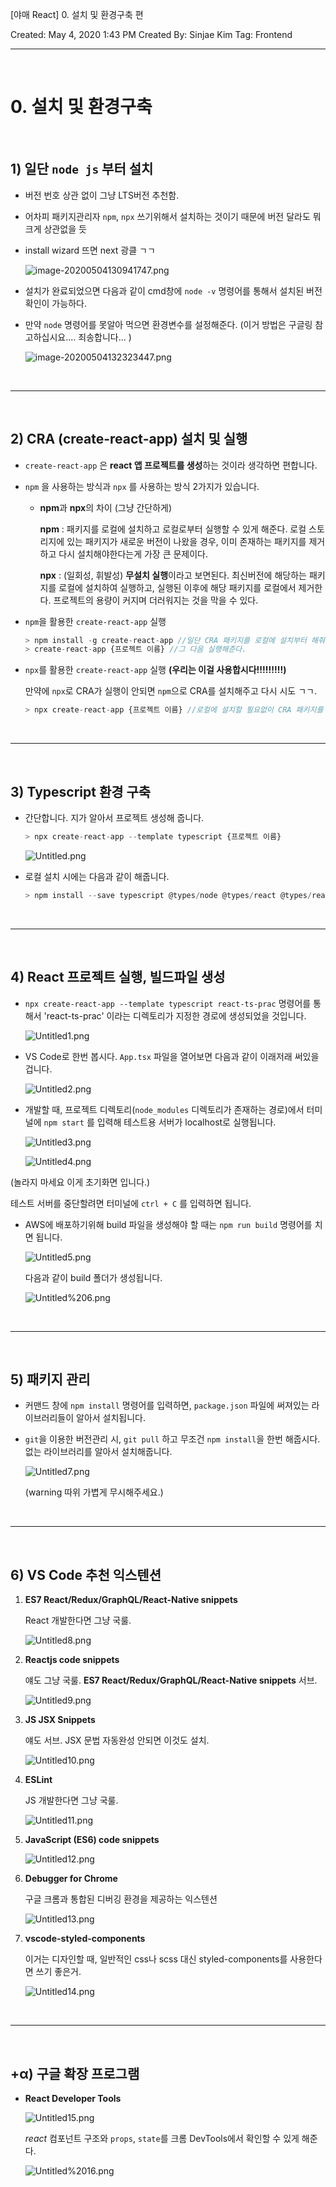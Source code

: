 [야매 React] 0. 설치 및 환경구축 편

Created: May 4, 2020 1:43 PM
Created By: Sinjae Kim
Tag: Frontend

---

<br/>

# **0. 설치 및 환경구축**

<br/>

## **1) 일단 `node js` 부터 설치**

- 버전 번호 상관 없이 그냥 LTS버전 추천함.

- 어차피 패키지관리자 `npm`, `npx` 쓰기위해서 설치하는 것이기 때문에 버전 달라도 뭐 크게 상관없을 듯

- install wizard 뜨면 next 광클 ㄱㄱ

    ![image-20200504130941747.png](readme_img/image-20200504130941747.png)

- 설치가 완료되었으면 다음과 같이 cmd창에 `node -v` 명령어를 통해서 설치된 버전확인이 가능하다.

- 만약 `node` 명령어를 못알아 먹으면 환경변수를 설정해준다.
  (이거 방법은 구글링 참고하십시요.... 죄송합니다... )

  ![image-20200504132323447.png](readme_img/image-20200504132323447.png)

<br/>

---

<br/>

## 2) CRA (create-react-app) 설치 및 실행

- `create-react-app` 은 **react 앱 프로젝트를 생성**하는 것이라 생각하면 편합니다.
- `npm` 을 사용하는 방식과 `npx` 를 사용하는 방식 2가지가 있습니다.
    - **npm**과 **npx**의 차이 (그냥 간단하게)

        **npm** : 패키지를 로컬에 설치하고 로컬로부터 실행할 수 있게 해준다. 로컬 스토리지에 있는 패키지가 새로운 버전이 나왔을 경우, 이미 존재하는 패키지를 제거하고 다시 설치해야한다는게 가장 큰 문제이다.

        **npx** : (일회성, 휘발성) **무설치 실행**이라고 보면된다. 최신버전에 해당하는 패키지를 로컬에 설치하여 실행하고, 실행된 이후에 해당 패키지를 로컬에서 제거한다. 프로젝트의 용량이 커지며 더러워지는 것을 막을 수 있다.

- `npm`을 활용한 `create-react-app` 실행

    ```jsx
    > npm install -g create-react-app //일단 CRA 패키지를 로컬에 설치부터 해줘야한다.
    > create-react-app {프로젝트 이름} //그 다음 실행해준다.
    ```

- `npx`를 활용한 `create-react-app` 실행 **(우리는 이걸 사용합시다!!!!!!!!!)**

    만약에 `npx`로 CRA가 실행이 안되면 `npm`으로 CRA를 설치해주고 다시 시도 ㄱㄱ.

    ```jsx
    > npx create-react-app {프로젝트 이름} //로컬에 설치할 필요없이 CRA 패키지를 일회성으로 사용.
    ```

<br/>

---

<br/>

## 3) Typescript 환경 구축

- 간단합니다. 지가 알아서 프로젝트 생성해 줍니다.

    ```jsx
    > npx create-react-app --template typescript {프로젝트 이름}
    ```
    
    ![Untitled.png](readme_img/Untitled.png)

- 로컬 설치 시에는 다음과 같이 해줍니다.

    ```jsx
    > npm install --save typescript @types/node @types/react @types/react-dom @types/jest
    ```

<br/>

---

<br/>

## 4) React 프로젝트 실행, 빌드파일 생성

- `npx create-react-app --template typescript react-ts-prac` 명령어를 통해서 'react-ts-prac' 이라는 디렉토리가 지정한 경로에 생성되었을 것입니다.
  
  ![Untitled1.png](readme_img/Untitled1.png)

- VS Code로 한번 봅시다. `App.tsx` 파일을 열어보면 다음과 같이 이래저래 써있을 겁니다.

  ![Untitled2.png](readme_img/Untitled2.png)
  
- 개발할 때, 프로젝트 디렉토리(`node_modules` 디렉토리가 존재하는 경로)에서 터미널에 `npm start` 를 입력해 테스트용 서버가 localhost로 실행됩니다.

  ![Untitled3.png](readme_img/Untitled3.png)
  
  ![Untitled4.png](readme_img/Untitled4.png)

(놀라지 마세요 이게 초기화면 입니다.)

테스트 서버를 중단할려면 터미널에 `ctrl + C` 를 입력하면 됩니다.

- AWS에 배포하기위해 build 파일을 생성해야 할 때는 `npm run build` 명령어를 치면 됩니다.

  ![Untitled5.png](readme_img/Untitled5.png)
  
  
  다음과 같이 build 폴더가 생성됩니다.
  
  ![Untitled%206.png](readme_img/Untitled6.png)

<br/>

---

<br/>

## 5) 패키지 관리

- 커맨드 창에 `npm install`  명령어를 입력하면,
  `package.json` 파일에 써져있는 라이브러리들이 알아서 설치됩니다.

- `git`을 이용한 버전관리 시, `git pull` 하고 무조건 `npm install`을 한번 해줍시다. 
없는 라이브러리를 알아서 설치해줍니다.

  ![Untitled7.png](readme_img/Untitled7.png)

  (warning 따위 가볍게 무시해주세요.)

<br/>

---

<br/>

## 6) VS Code 추천 익스텐션

1. **ES7 React/Redux/GraphQL/React-Native snippets**

    React 개발한다면 그냥 국룰.

    ![Untitled8.png](readme_img/Untitled8.png)

2. **Reactjs code snippets**

    얘도 그냥 국룰. **ES7 React/Redux/GraphQL/React-Native snippets** 서브.

    ![Untitled9.png](readme_img/Untitled9.png)

3. **JS JSX Snippets**

    얘도 서브. JSX 문법 자동완성 안되면 이것도 설치.

    ![Untitled10.png](readme_img/Untitled10.png)

4. **ESLint**

    JS 개발한다면 그냥 국룰.

    ![Untitled11.png](readme_img/Untitled11.png)
    
5. **JavaScript (ES6) code snippets**

    ![Untitled12.png](readme_img/Untitled12.png)

6. **Debugger for Chrome**

    구글 크롬과 통합된 디버깅 환경을 제공하는 익스텐션

    ![Untitled13.png](readme_img/Untitled13.png)

7. **vscode-styled-components**

    이거는 디자인할 때, 일반적인 css나 scss 대신 styled-components를 사용한다면 쓰기 좋은거.

    ![Untitled14.png](readme_img/Untitled14.png)

<br/>

---

<br/>

## +α) 구글 확장 프로그램

- **React Developer Tools**

    ![Untitled15.png](readme_img/Untitled15.png)
    
    *react* 컴포넌트 구조와 `props`, `state`를 크롬 DevTools에서 확인할 수 있게 해준다.
    
    ![Untitled%2016.png](readme_img/Untitled16.png)
